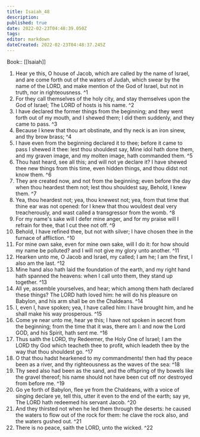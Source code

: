 ```yaml
---
title: Isaiah_48
description: 
published: true
date: 2022-02-23T04:48:39.050Z
tags: 
editor: markdown
dateCreated: 2022-02-23T04:48:37.245Z
---
```


 Book:: [[Isaiah]]
 1. Hear ye this, O house of Jacob, which are called by the name of Israel, and are come forth out of the waters of Judah, which swear by the name of the LORD, and make mention of the God of Israel, but not in truth, nor in righteousness. ^1
 2. For they call themselves of the holy city, and stay themselves upon the God of Israel; The LORD of hosts is his name. ^2
 3. I have declared the former things from the beginning; and they went forth out of my mouth, and I shewed them; I did them suddenly, and they came to pass. ^3
 4. Because I knew that thou art obstinate, and thy neck is an iron sinew, and thy brow brass; ^4
 5. I have even from the beginning declared it to thee; before it came to pass I shewed it thee: lest thou shouldest say, Mine idol hath done them, and my graven image, and my molten image, hath commanded them. ^5
 6. Thou hast heard, see all this; and will not ye declare it? I have shewed thee new things from this time, even hidden things, and thou didst not know them. ^6
 7. They are created now, and not from the beginning; even before the day when thou heardest them not; lest thou shouldest say, Behold, I knew them. ^7
 8. Yea, thou heardest not; yea, thou knewest not; yea, from that time that thine ear was not opened: for I knew that thou wouldest deal very treacherously, and wast called a transgressor from the womb. ^8
 9. For my name's sake will I defer mine anger, and for my praise will I refrain for thee, that I cut thee not off. ^9
 10. Behold, I have refined thee, but not with silver; I have chosen thee in the furnace of affliction. ^10
 11. For mine own sake, even for mine own sake, will I do it: for how should my name be polluted? and I will not give my glory unto another. ^11
 12. Hearken unto me, O Jacob and Israel, my called; I am he; I am the first, I also am the last. ^12
 13. Mine hand also hath laid the foundation of the earth, and my right hand hath spanned the heavens: when I call unto them, they stand up together. ^13
 14. All ye, assemble yourselves, and hear; which among them hath declared these things? The LORD hath loved him: he will do his pleasure on Babylon, and his arm shall be on the Chaldeans. ^14
 15. I, even I, have spoken; yea, I have called him: I have brought him, and he shall make his way prosperous. ^15
 16. Come ye near unto me, hear ye this; I have not spoken in secret from the beginning; from the time that it was, there am I: and now the Lord GOD, and his Spirit, hath sent me. ^16
 17. Thus saith the LORD, thy Redeemer, the Holy One of Israel; I am the LORD thy God which teacheth thee to profit, which leadeth thee by the way that thou shouldest go. ^17
 18. O that thou hadst hearkened to my commandments! then had thy peace been as a river, and thy righteousness as the waves of the sea: ^18
 19. Thy seed also had been as the sand, and the offspring of thy bowels like the gravel thereof; his name should not have been cut off nor destroyed from before me. ^19
 20. Go ye forth of Babylon, flee ye from the Chaldeans, with a voice of singing declare ye, tell this, utter it even to the end of the earth; say ye, The LORD hath redeemed his servant Jacob. ^20
 21. And they thirsted not when he led them through the deserts: he caused the waters to flow out of the rock for them: he clave the rock also, and the waters gushed out. ^21
 22. There is no peace, saith the LORD, unto the wicked. ^22

